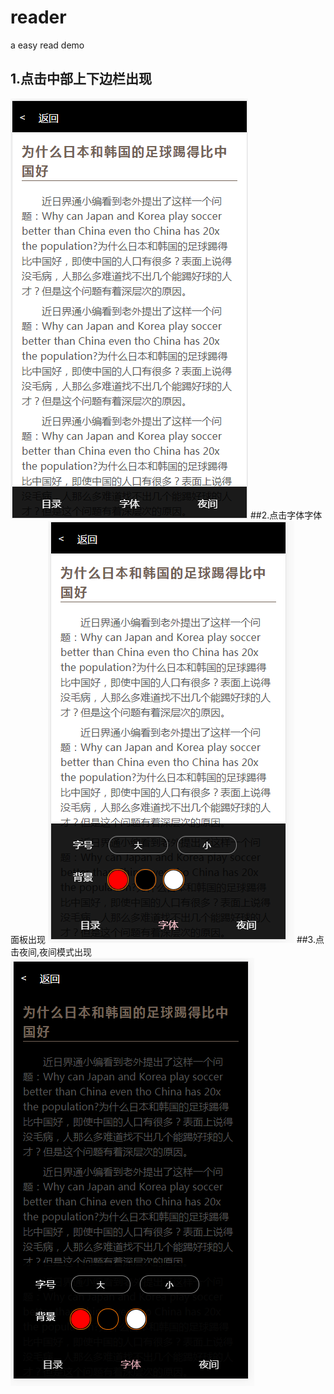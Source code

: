 # reader
a easy read demo
## 1.点击中部上下边栏出现

![阅读器](https://github.com/YuanShimin5331/reader/blob/master/捕获1.PNG)
##2.点击字体字体面板出现
![阅读器](https://github.com/YuanShimin5331/reader/blob/master/捕获2.PNG)
##3.点击夜间,夜间模式出现
![阅读器](https://github.com/YuanShimin5331/reader/blob/master/捕获3.PNG)

